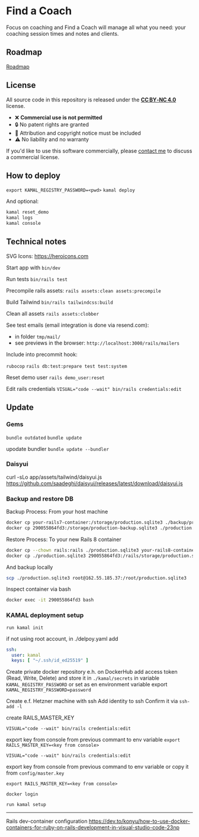 # Find a Coach

Focus on coaching and Find a Coach will manage all what you need: your coaching session times and notes and clients.

## Roadmap

[Roadmap](https://github.com/users/valasek/projects/2/views/1?layout=board)

## License

All source code in this repository is released under the **[CC BY‑NC 4.0](https://creativecommons.org/licenses/by‑nc/4.0/)** license.

- ❌ **Commercial use is not permitted**
- 🔒 No patent rights are granted
- 📝 Attribution and copyright notice must be included
- ⚠️ No liability and no warranty

If you'd like to use this software commercially, please [contact me](https://www.stanislavvalasek.com/en/contact/) to discuss a commercial license.

## How to deploy

`export KAMAL_REGISTRY_PASSWORD=<pwd>`
`kamal deploy`

And optional:

```sh
kamal reset_demo
kamal logs
kamal console
```

## Technical notes

SVG Icons: https://heroicons.com

Start app with `bin/dev`

Run tests `bin/rails test`

Precompile rails assets: `rails assets:clean assets:precompile` 

Build Tailwind `bin/rails tailwindcss:build` 

Clean all assets `rails assets:clobber` 

See test emails (email integration is done via resend.com):

- in folder `tmp/mail/`
- see previews in the browser: `http://localhost:3000/rails/mailers`

Include into precommit hook:

`rubocop` 
`rails db:test:prepare test test:system`

Reset demo user `rails demo_user:reset` 

Edit rails credentials `VISUAL="code --wait" bin/rails credentials:edit`

 ## Update
 
 ### Gems

`bundle outdated`
`bundle update`

upodate bundler
`bundle update --bundler`

### Daisyui

curl -sLo app/assets/tailwind/daisyui.js https://github.com/saadeghi/daisyui/releases/latest/download/daisyui.js

### Backup and restore DB

Backup Process: From your host machine

```sh
docker cp your-rails7-container:/storage/production.sqlite3 ./backup/production.sqlite3
docker cp 290055864fd3:/storage/production-backup.sqlite3 ./production.sqlite3
```

Restore Process: To your new Rails 8 container

```sh
docker cp --chown rails:rails ./production.sqlite3 your-rails8-container:/rails/storage/production.sqlite3
docker cp ./production.sqlite3 290055864fd3:/rails/storage/production.sqlite3
```

And backup locally

```sh
scp ./production.sqlite3 root@162.55.185.37:/root/production.sqlite3
```

Inspect container via bash

```sh
docker exec -it 290055864fd3 bash
```

### KAMAL deployment setup

`run kamal init`

if not using root account, in ./delpoy.yaml add

```yaml
ssh:
  user: kamal
  keys: [ "~/.ssh/id_ed25519" ]
```

Create private docker repository e.h. on DockerHub
add access token (Read, Write, Delete) and store it in `./kamal/secrets` in variable `KAMAL_REGISTRY_PASSWORD` or set as en environment variable export `KAMAL_REGISTRY_PASSWORD=password`

Create e.f. Hetzner machine with ssh
Add identity to ssh
Confirm it via `ssh-add -l`

create RAILS_MASTER_KEY

`VISUAL="code --wait" bin/rails credentials:edit`

export key from console from previous commant to env variable `export RAILS_MASTER_KEY=<key from console>`

`VISUAL="code --wait" bin/rails credentials:edit`

export key from console from previous command to env variable or copy it from `config/master.key`

`export RAILS_MASTER_KEY=<key from console>`

`docker login`

`run kamal setup`

---

Rails dev-container configuration
https://dev.to/konyu/how-to-use-docker-containers-for-ruby-on-rails-development-in-visual-studio-code-23np

